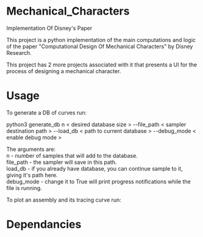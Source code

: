 # Mechanical_Characters
Implementation Of Disney's Paper

This project is a python implementation of the main computations and logic of the paper "Computational Design Of Mechanical Characters" by Disney Research.

This project has 2 more projects associated with it that presents a UI for the process of designing a mechanical character.

# Usage
To generate a DB of curves run:

python3 generate_db n < desired database size > --file_path < sampler destination path > --load_db < path to current database > --debug_mode < enable debug mode > 

The arguments are:  
n - number of samples that will add to the database.  
file_path - the sampler will save in this path.  
load_db - if you already have database, you can continue sample to it, giving it's path here.  
debug_mode - change it to True will print progress notifications while the file is running.

To plot an assembly and its tracing curve run:

# Dependancies

